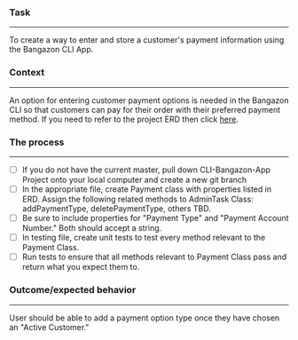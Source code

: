 ### Task
---
To create a way to enter and store a customer's payment information using the Bangazon CLI App.

### Context
---
An option for entering customer payment options is needed in the Bangazon CLI so that customers can pay for their order with their preferred payment method. If you need to refer to the project ERD then click [here](https://github.com/EducatedCamels/Educated_Camels_Company_Docs/blob/master/resources.md).
### The process 
---
- [ ] If you do not have the current master, pull down CLI-Bangazon-App Project onto your local computer and create a new git branch
- [ ] In the appropriate file, create Payment class with properties listed in ERD. Assign the following related methods to AdminTask Class: addPaymentType, deletePaymentType, others TBD.
- [ ] Be sure to include properties for "Payment Type" and "Payment Account Number." Both should accept a string.
-  [ ] In testing file, create unit tests to test every method relevant to the Payment Class.
-  [ ] Run tests to ensure that all methods relevant to Payment Class pass and return what you expect them to.

### Outcome/expected behavior
---
User should be able to add a payment option type once they have chosen an "Active Customer."
